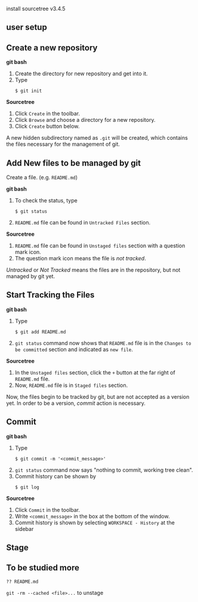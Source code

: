 install sourcetree v3.4.5

## user setup

## Create a new repository

**git bash**
1. Create the directory for new repository and get into it.
1. Type
    ```
    $ git init
    ```

**Sourcetree**
1. Click `Create` in the toolbar.
1. Click `Browse` and choose a directory for a new repository.
1. Click `Create` button below.

A new hidden subdirectory named as `.git` will be created,
which contains the files necessary for the management of git.

## Add New files to be managed by git

Create a file. (e.g. `README.md`)

**git bash**
1. To check the status, type
    ```
    $ git status
    ```
1. `README.md` file can be found in `Untracked Files` section.

**Sourcetree**
1. `README.md` file can be found in `Unstaged files` section with a question mark icon.
1. The question mark icon means the file is *not tracked*.

*Untracked* or *Not Tracked* means the files are in the repository, but not managed by git yet.

## Start Tracking the Files

**git bash**
1. Type
    ```
    $ git add README.md
    ```
1. `git status` command now shows
that `README.md` file is in the `Changes to be committed` section
and indicated as `new file`.

**Sourcetree**
1. In the `Unstaged files` section,
click the `+` button at the far right of `README.md` file.
1. Now, `README.md` file is in `Staged files` section.

Now, the files begin to be tracked by git,
but are not accepted as a version yet.
In order to be a version, *commit* action is necessary.

## Commit

**git bash**
1. Type
    ```
    $ git commit -m '<commit_message>'
    ```
1. `git status` command now says
"nothing to commit, working tree clean".
1. Commit history can be shown by
    ```
    $ git log
    ```

**Sourcetree**
1. Click `Commit` in the toolbar.
1. Write `<commit_message>` in the box at the bottom of the window.
1. Commit history is shown by selecting `WORKSPACE - History` at the sidebar

## Stage

## To be studied more

`?? README.md`

`git -rm --cached <file>...` to unstage